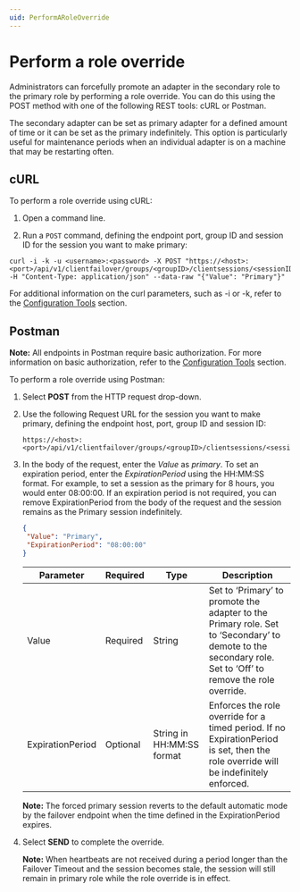 ```yaml
---
uid: PerformARoleOverride
---
```


# Perform a role override

Administrators can forcefully promote an adapter in the secondary role to the primary role by performing a role override. You can do this using the
POST method with one of the following REST tools: cURL or Postman. 

The secondary adapter can be set as primary adapter for a defined amount of time or it can be set as the primary indefinitely. This option is particularly useful for maintenance periods when an individual adapter is on a machine that may be restarting often.

## cURL

To perform a role override using cURL:

1. Open a command line.

2. Run a `POST` command, defining the endpoint port, group ID and session ID for the session you want to make primary:

```
curl -i -k -u <username>:<password> -X POST "https://<host>:<port>/api/v1/clientfailover/groups/<groupID>/clientsessions/<sessionID>/roleoverride" -H "Content-Type: application/json" --data-raw "{"Value": "Primary"}"
```

For additional information on the curl parameters, such as -i or -k, refer to the [Configuration Tools](xref:ConfigurationTools) section.

## Postman

**Note:** All endpoints in Postman require basic authorization. For more information on basic authorization, refer to the [Configuration Tools](xref:ConfigurationTools) section.

To perform a role override using Postman:

1. Select **POST** from the HTTP request drop-down.

2. Use the following Request URL for the session you want to make primary, defining the endpoint host, port, group ID and session ID:

   ```
   https://<host>:<port>/api/v1/clientfailover/groups/<groupID>/clientsessions/<sessionID>/roleoverride
   ```
   
3. In the body of the request, enter the _Value_ as _primary_. To set an expiration period, enter the _ExpirationPeriod_ using the HH:MM:SS format. For example, to set a session as the primary for 8 hours, you would enter 08:00:00. If an expiration period is not required, you can remove ExpirationPeriod from the body of the request and the session remains as the Primary session indefinitely.
      
      ```json
   {
       "Value": "Primary",
       "ExpirationPeriod": "08:00:00"
   }
   ```
   
   | Parameter            | Required      | Type          | Description                     |
   |----------------------|---------------|---------------|---------------------------------|
   | Value                | Required      | String        | Set to ‘Primary’ to promote the adapter to the Primary role. Set to ‘Secondary’ to demote to the secondary role. Set to ‘Off’ to remove the role override. |
   | ExpirationPeriod     | Optional      | String in HH:MM:SS format | Enforces the role override for a timed period. If no ExpirationPeriod is set, then the role override will be indefinitely enforced. |
   
   **Note:** The forced primary session reverts to the default automatic mode by the failover endpoint when the time defined in the ExpirationPeriod expires.

4. Select **SEND** to complete the override. 

   **Note:** When heartbeats are not received during a period longer than the Failover Timeout and the session becomes stale, the session will still remain in primary role while the role override is in effect.
   

